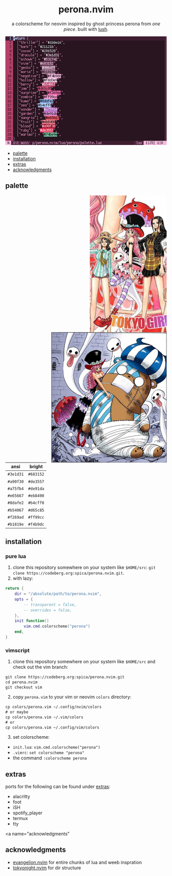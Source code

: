 <div align="center">

# perona.nvim

a colorscheme for neovim inspired by ghost princess perona from *one piece*. built with [lush](https://github.com/rktjmp/lush.nvim/).

<img src="assets/grim.png" alt="perona">

</div>

- <a href="#palette">palette</a>
- <a href="#installation">installation</a>
- <a href="#extras">extras</a>
- <a href="#acknowledgments">acknowledgments</a>

<a name="palette"></a>
## palette

<img src="assets/921-crop.jpeg" align="right" width="240px" alt="chapter 921">

<img src="assets/658-crop.jpeg" align="right" width="360px" alt="chapter 658">

| ansi      | bright    |
| --------- | --------- |
| `#3e1d31` | `#683152` |
| `#a90f30` | `#de3557` |
| `#a75fb4` | `#de91da` |
| `#e65667` | `#eb8490` |
| `#8dafe2` | `#b4cff8` |
| `#b54067` | `#d65c85` |
| `#f269ad` | `#ff99cc` |
| `#b1819e` | `#f4b9dc` |

<a name="installation"></a>
## installation

### pure lua

1. clone this repository somewhere on your system like `$HOME/src`: `git clone https://codeberg.org:spica/perona.nvim.git`.
2. with lazy:

```lua
return {
	dir = "/absolute/path/to/perona.nvim",
	opts = {
		-- transparent = false,
		-- overrides = false,
	},
	init function()
		vim.cmd.colorscheme("perona")
	end,
}
```

### vimscript

1. clone this repository somewhere on your system like `$HOME/src` and check out the vim branch:

```
git clone https://codeberg.org:spica/perona.nvim.git
cd perona.nvim
git checkout vim
```

2. copy `perona.vim` to your vim or neovim `colors` directory:

```
cp colors/perona.vim ~/.config/nvim/colors
# or maybe
cp colors/perona.vim ~/.vim/colors
# or
cp colors/perona.vim ~/.config/vim/colors
```

3. set colorscheme:

- `init.lua`: `vim.cmd.colorscheme("perona")`
- `.vimrc`: `set colorscheme "perona"`
- the command  `:colorscheme perona`

<a name="extras"></a>
## extras

ports for the following can be found under [extras](https://codeberg.org/spica/perona.nvim/src/branch/main/extras):

- alacritty
- foot
- iSH
- spotify_player
- termux
- tty

<a name="acknowledgments"</a>
## acknowledgments

- [evangelion.nvim](https://github.com/xero/evangelion.nvim) for entire chunks of lua and weeb inspration
- [tokyonight.nvim](https://github.com/folke/tokyonight.nvim) for dir structure
